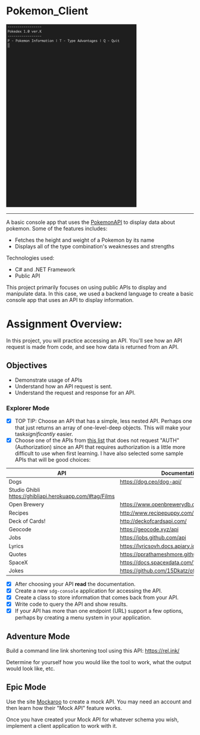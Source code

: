 # Pokemon_Client

<img src="demo.gif" width="350"/>

---

A basic console app that uses the <a href="https://pokeapi.co/">PokemonAPI</a> to display data about pokemon. Some of the features includes:

- Fetches the height and weight of a Pokemon by its name
- Displays all of the type combination's weaknesses and strengths

Technologies used:

- C# and .NET Framework
- Public API

This project primarily focuses on using public APIs to display and manipulate data. In this case, we used a backend language to create a basic console app that uses an API to display information.

# Assignment Overview:

In this project, you will practice accessing an API. You'll see how an API request is made from code, and see how data is returned from an API.

## Objectives

- Demonstrate usage of APIs
- Understand how an API request is sent.
- Understand the request and response for an API.

### Explorer Mode

- [x] TOP TIP: Choose an API that has a simple, less nested API. Perhaps one that just returns an array of one-level-deep objects. This will make your task*significantly* easier.
- [x] Choose one of the APIs from [this list](https://github.com/public-apis/public-apis) that does not request "AUTH" (Authorization) since an API that requires authorization is a little more difficult to use when first learning. I have also selected some sample APIs that will be good choices:

| API                                                      | Documentation                                  |
| -------------------------------------------------------- | ---------------------------------------------- |
| Dogs                                                     | https://dog.ceo/dog-api/                       |
| Studio Ghibli https://ghibliapi.herokuapp.com/#tag/Films |
| Open Brewery                                             | https://www.openbrewerydb.org/                 |
| Recipes                                                  | http://www.recipepuppy.com/about/api/          |
| Deck of Cards!                                           | http://deckofcardsapi.com/                     |
| Geocode                                                  | https://geocode.xyz/api                        |
| Jobs                                                     | https://jobs.github.com/api                    |
| Lyrics                                                   | https://lyricsovh.docs.apiary.io/#reference    |
| Quotes                                                   | https://pprathameshmore.github.io/QuoteGarden/ |
| SpaceX                                                   | https://docs.spacexdata.com/?version=latest    |
| Jokes                                                    | https://github.com/15Dkatz/official_joke_api   |

- [x] After choosing your API **read** the documentation.
- [x] Create a new `sdg-console` application for accessing the API.
- [x] Create a class to store information that comes back from your API.
- [x] Write code to query the API and show results.
- [x] If your API has more than one endpoint (URL) support a few options,
      perhaps by creating a menu system in your application.

## Adventure Mode

Build a command line link shortening tool using this API: https://rel.ink/

Determine for yourself how you would like the tool to work, what the output
would look like, etc.

## Epic Mode

Use the site [Mockaroo](https://mockaroo.com/) to create a mock API. You may
need an account and then learn how their "Mock API" feature works.

Once you have created your Mock API for whatever schema you wish, implement a
client application to work with it.
